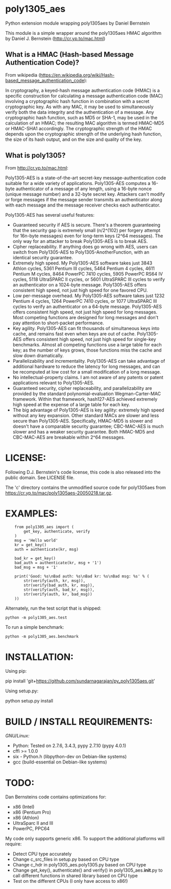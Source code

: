 # poly1305_aes
Python extension module wrapping poly1305aes by Daniel Bernstein

This module is a simple wrapper around the poly1305aes HMAC algorithm by Daniel J. Bernstein (http://cr.yp.to/mac.html)

## What is a HMAC (Hash-based Message Authentication Code)?
From wikipedia (https://en.wikipedia.org/wiki/Hash-based_message_authentication_code):

In cryptography, a keyed-hash message authentication code (HMAC) is a specific construction for calculating a message authentication code (MAC) involving a cryptographic hash function in combination with a secret cryptographic key. As with any MAC, it may be used to simultaneously verify both the data integrity and the authentication of a message. Any cryptographic hash function, such as MD5 or SHA-1, may be used in the calculation of an HMAC; the resulting MAC algorithm is termed HMAC-MD5 or HMAC-SHA1 accordingly. The cryptographic strength of the HMAC depends upon the cryptographic strength of the underlying hash function, the size of its hash output, and on the size and quality of the key.

## What is poly1305?
From http://cr.yp.to/mac.html:

Poly1305-AES is a state-of-the-art secret-key message-authentication code suitable for a wide variety of applications. Poly1305-AES computes a 16-byte authenticator of a message of any length, using a 16-byte nonce (unique message number) and a 32-byte secret key. Attackers can't modify or forge messages if the message sender transmits an authenticator along with each message and the message receiver checks each authenticator.

Poly1305-AES has several useful features:

-  Guaranteed security if AES is secure. There's a theorem guaranteeing
   that the security gap is extremely small (n/2^(102) per
   forgery attempt for 16n-byte messages) even for long-term keys
   (2^64 messages). The only way for an attacker to break
   Poly1305-AES is to break AES.
-  Cipher replaceability. If anything does go wrong with AES, users can
   switch from Poly1305-AES to Poly1305-AnotherFunction, with an
   identical security guarantee.
-  Extremely high speed. My Poly1305-AES software takes just 3843 Athlon
   cycles, 5361 Pentium III cycles, 5464 Pentium 4 cycles, 4611 Pentium
   M cycles, 8464 PowerPC 7410 cycles, 5905 PowerPC RS64 IV cycles, 5118
   UltraSPARC II cycles, or 5601 UltraSPARC III cycles to verify an
   authenticator on a 1024-byte message. Poly1305-AES offers consistent
   high speed, not just high speed for one favored CPU.
-  Low per-message overhead. My Poly1305-AES software takes just 1232
   Pentium 4 cycles, 1264 PowerPC 7410 cycles, or 1077 UltraSPARC III
   cycles to verify an authenticator on a 64-byte message. Poly1305-AES
   offers consistent high speed, not just high speed for long messages.
   Most competing functions are designed for long messages and don't pay
   attention to short-packet performance.
-  Key agility. Poly1305-AES can fit thousands of simultaneous keys into
   cache, and remains fast even when keys are out of cache. Poly1305-AES
   offers consistent high speed, not just high speed for single-key
   benchmarks. Almost all competing functions use a large table for each
   key; as the number of keys grows, those functions miss the cache and
   slow down dramatically.
-  Parallelizability and incrementality. Poly1305-AES can take advantage
   of additional hardware to reduce the latency for long messages, and
   can be recomputed at low cost for a small modification of a long
   message.
-  No intellectual-property claims. I am not aware of any patents or
   patent applications relevant to Poly1305-AES.
-  Guaranteed security, cipher replaceability, and parallelizability are
   provided by the standard polynomial-evaluation Wegman-Carter-MAC
   framework. Within that framework, hash127-AES achieved extremely high
   speed at the expense of a large table for each key.
-  The big advantage of Poly1305-AES is key agility: extremely high
   speed without any key expansion. Other standard MACs are slower and
   less secure than Poly1305-AES. Specifically, HMAC-MD5 is slower and
   doesn't have a comparable security guarantee; CBC-MAC-AES is much
   slower and has a weaker security guarantee. Both HMAC-MD5 and
   CBC-MAC-AES are breakable within 2^64 messages.

# LICENSE:
Following D.J. Bernstein's code license, this code is also released into the public domain. See LICENSE file.

The 'c' directory contains the unmodified source code for poly1305aes from https://cr.yp.to/mac/poly1305aes-20050218.tar.gz.

# EXAMPLES:
~~~~ {.sourceCode .python}
    from poly1305_aes import (
        get_key, authenticate, verify
    )
    msg = 'Hello world'
    kr = get_key()
    auth = authenticate(kr, msg)

    bad_kr = get_key()
    bad_auth = authenticate(kr, msg + '1')
    bad_msg = msg + '1'

    print('Good: %s\nBad auth: %s\nBad kr: %s\nBad msg: %s' % (
        str(verify(auth, kr, msg)),
        str(verify(bad_auth, kr, msg)),
        str(verify(auth, bad_kr, msg)),
        str(verify(auth, kr, bad_msg))
    ))
~~~~

Alternately, run the test script that is shipped: 

    python -m poly1305_aes.test

To run a simple benchmark:

    python -m poly1305_aes.benchmark

# INSTALLATION:
Using pip:

   pip install 'git+https://github.com/sundarnagarajan/py_poly1305aes.git'

Using setup.py: 

   python setup.py install

# BUILD / INSTALL REQUIREMENTS:
*GNU/Linux:* 
- Python: Tested on 2.7.6, 3.4.3, pypy 2.7.10 (pypy 4.0.1)
- cffi >= 1.0.0 
- six - Python.h (libpython-dev on Debian-like systems)
- gcc (build-essential on Debian-like systems)

# TODO:
Dan Bernsteins code contains optimizations for:
-  x86 (Intel)
-  x86 (Pentium Pro)
-  x86 (Athlon)
-  UltraSparc II and III
-  PowerPC, PPC64

My code only supports generic x86. To support the additional platforms will require:
-  Detect CPU type accurately
-  Change c_src_files in setup.py based on CPU type
-  Change c_hdr in poly1305_aes.poly1305.py based on CPU type
-  Change get_key(), authenticate() and verify() in
   poly1305_aes.__init__.py to call different functions in shared
   library based on CPU type
-  Test on the different CPUs (I only have access to x86!)
